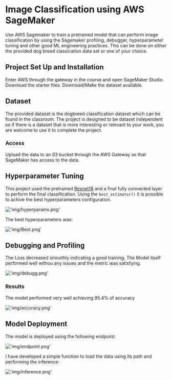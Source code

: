 # Image Classification using AWS SageMaker

Use AWS Sagemaker to train a pretrained model that can perform image classification by using the Sagemaker profiling, debugger, hyperparameter tuning and other good ML engineering practices. This can be done on either the provided dog breed classication data set or one of your choice.

## Project Set Up and Installation
Enter AWS through the gateway in the course and open SageMaker Studio. 
Download the starter files.
Download/Make the dataset available. 

## Dataset
The provided dataset is the dogbreed classification dataset which can be found in the classroom.
The project is designed to be dataset independent so if there is a dataset that is more interesting or relevant to your work, you are welcome to use it to complete the project.

### Access
Upload the data to an S3 bucket through the AWS Gateway so that SageMaker has access to the data. 

## Hyperparameter Tuning
This project used the pretrained [Resnet18](https://pytorch.org/hub/pytorch_vision_resnet/) and a final fully connected layer to perform the final classification. Using the `best_estimator()` it is possible to achive the best hyperparameters configuration.

!['img/hyperparams.png']('hyperparams.png')

The best hyperparameters was:

!['img/Best.png']('Best.png')

## Debugging and Profiling

The Loss decreased smoothly indicating a good training. The Model itself performed well withou any issues and the metric was satisfying.

!['img/debugg.png']('debugg.png')

### Results

The model performed very well achieving 95.4% of accuracy

!['img/accuracy.png']('accuracy.png')


## Model Deployment
The model is deployed using the following endpoint:

!['img/endpoint.png']('endpoint.png')

I have developed a simple function to load the data using its path and performing the inference:

!['img/inference.png']('inference.png')
